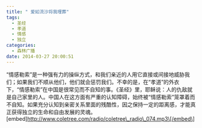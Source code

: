 ```yaml
---
title: " 爱如流沙将我埋葬"
tags:
  - 圣经
  - 孝道
  - 情感
  - 独立
categories:
  - 森林广播
date: 2014-03-27 20:00:51
---
```


“情感勒索”是一种强有力的操纵方式，和我们亲近的人用它直接或间接地威胁我们；如果我们不顺从他们，他们就会惩罚我们。不幸的是，在“孝道”的外衣下，“情感勒索”在中国是很常见而不自知的事。《圣经》里，耶稣说：人的仇敌就是自己家里的人。中国人在这方面有严重的认知障碍，始终被“情感勒索”笼罩着而不自知。如果充分认知到亲密关系里面的残酷性，因之保持一定的距离感，才能真正获得独立的生命和自由发展的灵魂。   \[embed\]http://www.coletree.com/radio/coletree\_radio\_074.mp3\[/embed\]